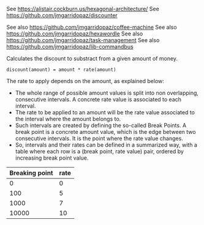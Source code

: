See https://alistair.cockburn.us/hexagonal-architecture/
See https://github.com/jmgarridopaz/discounter

See also https://github.com/jmgarridopaz/coffee-machine
See also https://github.com/jmgarridopaz/hexawordle
See also https://github.com/jmgarridopaz/task-management
See also https://github.com/jmgarridopaz/lib-commandbus

Calculates the discount to substract from a given amount of money.

```
discount(amount) = amount * rate(amount)
```

The rate to apply depends on the amount, as explained below:

- The whole range of possible amount values is split into non overlapping, consecutive intervals. A concrete rate value is associated to each interval.
- The rate to be applied to an amount will be the rate value associated to the interval where the amount belongs to.
- Such intervals are created by defining the so-called Break Points. A break point is a concrete amount value, which is the edge between two consecutive intervals. It is the point where the rate value changes.
- So, intervals and their rates can be defined in a summarized way, with a table where each row is a (break point, rate value) pair, ordered by increasing break point value.

| Breaking point | rate
| -------------- | ---- | 
0 | 0
100 | 5
1000 |  7
10000 |  10